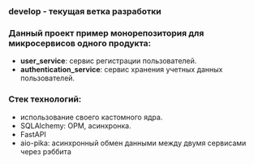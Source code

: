 ### develop - текущая ветка разработки

### Данный проект пример монорепозитория для микросервисов одного продукта:
- __user_service__: сервис регистрации пользователей.
- __authentication_service__:  сервис хранения учетных данных пользователей.

### Стек технологий:
* использование своего кастомного ядра.
* SQLAlchemy: ОРМ, асинхронка.
* FastAPI
* aio-pika: асинхронный обмен данными между двумя сервисами через рэббита